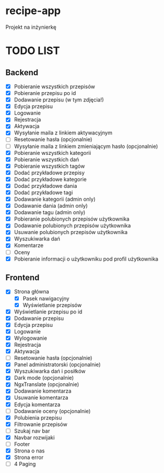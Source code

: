 # recipe-app
Projekt na inżynierkę

# TODO LIST

## Backend

- [x] Pobieranie wszystkich przepisów
- [x] Pobieranie przepisu po id
- [x] Dodawanie przepisu (w tym zdjęcia!)
- [x] Edycja przepisu
- [x] Logowanie
- [x] Rejestracja
- [x] Aktywacja
- [x] Wysyłanie maila z linkiem aktywacyjnym
- [ ] Resetowanie hasła (opcjonalnie)
- [ ] Wysyłanie maila z linkiem zmieniającym hasło (opcjonalnie)
- [x] Pobieranie wszystkich kategorii
- [x] Pobieranie wszystkich dań
- [x] Pobieranie wszystkich tagów
- [x] Dodać przykładowe przepisy
- [x] Dodać przykładowe kategorie
- [x] Dodać przykładowe dania
- [x] Dodać przykładowe tagi
- [x] Dodawanie kategorii (admin only)
- [x] Dodawanie dania (admin only)
- [x] Dodawanie tagu (admin only)
- [x] Pobieranie polubionych przepisów użytkownika
- [x] Dodawanie polubionych przepisów użytkownika
- [x] Usuwanie polubionych przepisów użytkownika
- [x] Wyszukiwarka dań
- [x] Komentarze
- [ ] Oceny
- [x] Pobieranie informacji o użytkowniku pod profil użytkownika

## Frontend

- [x] Strona główna
  - [x] Pasek nawigacyjny
  - [x] Wyświetlanie przepisów
- [x] Wyświetlanie przepisu po id
- [x] Dodawanie przepisu
- [x] Edycja przepisu
- [x] Logowanie
- [x] Wylogowanie
- [x] Rejestracja
- [x] Aktywacja
- [ ] Resetowanie hasła (opcjonalnie)
- [x] Panel administratorski (opcjonalnie)
- [x] Wyszukiwarka dań i posiłków
- [x] Dark mode (opcjonalnie)
- [x] NgxTranslate (opcjonalnie)
- [x] Dodawanie komentarza
- [x] Usuwanie komentarza
- [x] Edycja komentarza
- [ ] Dodawanie oceny (opcjonalnie)
- [x] Polubienia przepisu
- [x] Filtrowanie przepisów
- [ ] Szukaj nav bar
- [x] Navbar rozwijaki
- [ ] Footer
- [x] Strona o nas
- [x] Strona error
- [ ] 4 Paging
